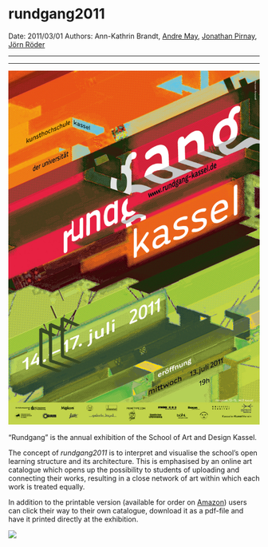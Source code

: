 # rundgang2011

Date: 2011/03/01
Authors: Ann-Kathrin Brandt, [Andre May](http://andre-may.com), [Jonathan Pirnay](http://johnnycrab.com), [Jörn Röder](http://joernroeder.de)

---
---

![](dina3-rundgplakat.jpg)

“Rundgang” is the annual exhibition of the School of Art and Design Kassel.

The concept of _rundgang2011_ is to interpret and visualise the school’s open learning structure and its architecture. This is emphasised by an online art catalogue which opens up the possibility to students of uploading and connecting their works, resulting in a close network of art within which each work is treated equally.

In addition to the printable version (available for order on [Amazon](http://www.amazon.de/www-rundgang-kassel-katalog-printversion-Bernhard-Balkenhol/dp/3842370423/ref=sr_1_2?ie=UTF8&qid=1328571283&sr=8-2)) users can click their way to their own catalogue, download it as a pdf-file and have it printed directly at the exhibition.

![](rundgang2011-katalog.png)
